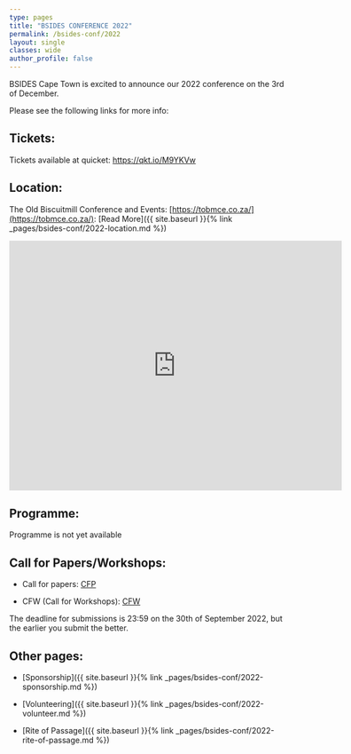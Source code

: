 ```yaml
---
type: pages
title: "BSIDES CONFERENCE 2022"
permalink: /bsides-conf/2022
layout: single
classes: wide
author_profile: false
---
```

<p>BSIDES Cape Town is excited to announce our 2022 conference on the 3rd of  December.</p>
<p>Please see the following links for more info:</p>



## Tickets:
Tickets available at quicket: https://qkt.io/M9YKVw

## Location:
The Old Biscuitmill Conference and Events:  [https://tobmce.co.za/](https://tobmce.co.za/): 
[Read More]({{ site.baseurl }}{% link _pages/bsides-conf/2022-location.md %}) 
<iframe src="https://www.google.com/maps/embed?pb=!1m18!1m12!1m3!1d3310.1161613661575!2d18.461793015165348!3d-33.93814033009232!2m3!1f0!2f0!3f0!3m2!1i1024!2i768!4f13.1!3m3!1m2!1s0x1dcc5d058484eba7%3A0xd4bb85c829464c5!2sCape%20Town%20Science%20Centre!5e0!3m2!1sen!2sza!4v1646655787351!5m2!1sen!2sza" width="600" height="450" style="border:0;" allowfullscreen="" loading="lazy"></iframe>

## Programme:
Programme is not yet available  

## Call for Papers/Workshops:
- Call for papers:  [CFP](/assets/pdf/Call_for_Papers_2022.pdf)

[//]: # ([Closed]&#40;{{ site.baseurl }}{% link _pages/bsides-conf/2022-cfp.md %}&#41; )

- CFW (Call for Workshops):  [CFW](/assets/pdf/CFW_2022.pdf)

The deadline for submissions is 23:59 on the 30th of September 2022, but the earlier you submit the better. 

[//]: # ([Closed]&#40;{{ site.baseurl }}{% link _pages/bsides-conf/2022-cfw.md %}&#41; )

## Other pages:
  
- [Sponsorship]({{ site.baseurl }}{% link _pages/bsides-conf/2022-sponsorship.md %})  
  
- [Volunteering]({{ site.baseurl }}{% link _pages/bsides-conf/2022-volunteer.md %})  

- [Rite of Passage]({{ site.baseurl }}{% link _pages/bsides-conf/2022-rite-of-passage.md %})  

